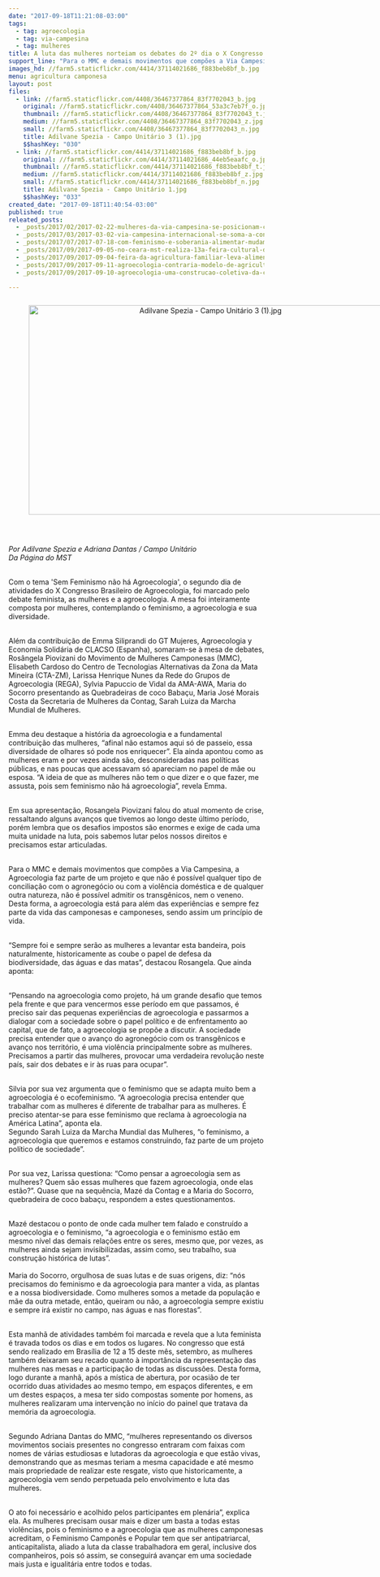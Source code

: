 ```yaml
---
date: "2017-09-18T11:21:08-03:00"
tags:
  - tag: agroecologia
  - tag: via-campesina
  - tag: mulheres
title: A luta das mulheres norteiam os debates do 2º dia o X Congresso de Agroecologia
support_line: "Para o MMC e demais movimentos que compões a Via Campesina, a agroecologia faz parte de um projeto e que não é possível qualquer tipo de conciliação com o agronegócio ou com a violência doméstica e de qualquer outra natureza"
images_hd: //farm5.staticflickr.com/4414/37114021686_f883beb8bf_b.jpg
menu: agricultura camponesa
layout: post
files:
  - link: //farm5.staticflickr.com/4408/36467377864_83f7702043_b.jpg
    original: //farm5.staticflickr.com/4408/36467377864_53a3c7eb7f_o.jpg
    thumbnail: //farm5.staticflickr.com/4408/36467377864_83f7702043_t.jpg
    medium: //farm5.staticflickr.com/4408/36467377864_83f7702043_z.jpg
    small: //farm5.staticflickr.com/4408/36467377864_83f7702043_n.jpg
    title: Adilvane Spezia - Campo Unitário 3 (1).jpg
    $$hashKey: "030"
  - link: //farm5.staticflickr.com/4414/37114021686_f883beb8bf_b.jpg
    original: //farm5.staticflickr.com/4414/37114021686_44eb5eaafc_o.jpg
    thumbnail: //farm5.staticflickr.com/4414/37114021686_f883beb8bf_t.jpg
    medium: //farm5.staticflickr.com/4414/37114021686_f883beb8bf_z.jpg
    small: //farm5.staticflickr.com/4414/37114021686_f883beb8bf_n.jpg
    title: Adilvane Spezia - Campo Unitário 1.jpg
    $$hashKey: "033"
created_date: "2017-09-18T11:40:54-03:00"
published: true
releated_posts:
  - _posts/2017/02/2017-02-22-mulheres-da-via-campesina-se-posicionam-contra-a-reforma-da-previdencia-social.md
  - _posts/2017/03/2017-03-02-via-campesina-internacional-se-soma-a-convocatoria-de-greve-internacional-das-mulheres.md
  - _posts/2017/07/2017-07-18-com-feminismo-e-soberania-alimentar-mudamos-o-mundo.md
  - _posts/2017/09/2017-09-05-no-ceara-mst-realiza-13a-feira-cultural-da-reforma-agraria.md
  - _posts/2017/09/2017-09-04-feira-da-agricultura-familiar-leva-alimentos-de-qualidade-a-expointer.md
  - _posts/2017/09/2017-09-11-agroecologia-contraria-modelo-de-agricultura-do-pobre-para-o-rico.md
  - _posts/2017/09/2017-09-10-agroecologia-uma-construcao-coletiva-da-classe-trabalhadora.md

---
```

<div style="text-align:center">
<figure class="image" style="display:inline-block"><img alt="Adilvane Spezia - Campo Unitário 3 (1).jpg" height="413" src="//farm5.staticflickr.com/4408/36467377864_83f7702043_b.jpg" width="700" />
<figcaption></figcaption>
</figure>
</div>

<p>&nbsp;</p>

<p><em>Por&nbsp;Adilvane Spezia e Adriana Dantas / Campo Unit&aacute;rio<br />
Da P&aacute;gina do MST&nbsp;</em></p>

<p><br />
Com o tema &#39;Sem Feminismo n&atilde;o h&aacute; Agroecologia&#39;, o segundo dia de atividades do X Congresso Brasileiro de Agroecologia, foi marcado pelo debate feminista, as mulheres e a agroecologia. A mesa foi inteiramente composta por mulheres, contemplando o feminismo, a agroecologia e sua diversidade.</p>

<p><br />
Al&eacute;m da contribui&ccedil;&atilde;o de Emma Siliprandi do GT Mujeres, Agroecologia y Economia Solid&aacute;ria de CLACSO (Espanha), somaram-se &agrave; mesa de debates, Ros&acirc;ngela Piovizani do Movimento de Mulheres Camponesas (MMC), Elisabeth Cardoso do Centro de Tecnologias Alternativas da Zona da Mata Mineira (CTA-ZM), Larissa Henrique Nunes da Rede do Grupos de Agroecologia (REGA), Sylvia Papuccio de Vidal da AMA-AWA, Maria do Socorro presentando as Quebradeiras de coco Baba&ccedil;u, Maria Jos&eacute; Morais Costa da Secretaria de Mulheres da Contag, Sarah Luiza da Marcha Mundial de Mulheres.</p>

<p><br />
Emma deu destaque a hist&oacute;ria da agroecologia e a fundamental contribui&ccedil;&atilde;o das mulheres, &ldquo;afinal n&atilde;o estamos aqui s&oacute; de passeio, essa diversidade de olhares s&oacute; pode nos enriquecer&rdquo;. Ela ainda apontou como as mulheres eram e por vezes ainda s&atilde;o, desconsideradas nas pol&iacute;ticas p&uacute;blicas, e nas poucas que acessavam s&oacute; apareciam no papel de m&atilde;e ou esposa. &ldquo;A ideia de que as mulheres n&atilde;o tem o que dizer e o que fazer, me assusta, pois sem feminismo n&atilde;o h&aacute; agroecologia&rdquo;, revela Emma.</p>

<p><br />
Em sua apresenta&ccedil;&atilde;o, Rosangela Piovizani falou do atual momento de crise, ressaltando alguns avan&ccedil;os que tivemos ao longo deste &uacute;ltimo per&iacute;odo, por&eacute;m lembra que os desafios impostos s&atilde;o enormes e exige de cada uma muita unidade na luta, pois sabemos lutar pelos nossos direitos e precisamos estar articuladas.</p>

<p><br />
Para o MMC e demais movimentos que comp&otilde;es a Via Campesina, a Agroecologia faz parte de um projeto e que n&atilde;o &eacute; poss&iacute;vel qualquer tipo de concilia&ccedil;&atilde;o com o agroneg&oacute;cio ou com a viol&ecirc;ncia dom&eacute;stica e de qualquer outra natureza, n&atilde;o &eacute; poss&iacute;vel admitir os transg&ecirc;nicos, nem o veneno. Desta forma, a agroecologia est&aacute; para al&eacute;m das experi&ecirc;ncias e sempre fez parte da vida das camponesas e camponeses, sendo assim um princ&iacute;pio de vida.</p>

<p><br />
&ldquo;Sempre foi e sempre ser&atilde;o as mulheres a levantar esta bandeira, pois naturalmente, historicamente as coube o papel de defesa da biodiversidade, das &aacute;guas e das matas&rdquo;, destacou Rosangela. Que ainda aponta:</p>

<p><br />
&ldquo;Pensando na agroecologia como projeto, h&aacute; um grande desafio que temos pela frente e que para vencermos esse per&iacute;odo em que passamos, &eacute; preciso sair das pequenas experi&ecirc;ncias de agroecologia e passarmos a dialogar com a sociedade sobre o papel pol&iacute;tico e de enfrentamento ao capital, que de fato, a agroecologia se prop&otilde;e a discutir. A sociedade precisa entender que o avan&ccedil;o do agroneg&oacute;cio com os transg&ecirc;nicos e avan&ccedil;o nos territ&oacute;rio, &eacute; uma viol&ecirc;ncia principalmente sobre as mulheres. Precisamos a partir das mulheres, provocar uma verdadeira revolu&ccedil;&atilde;o neste pa&iacute;s, sair dos debates e ir &agrave;s ruas para ocupar&rdquo;.</p>

<p><br />
Silvia por sua vez argumenta que o feminismo que se adapta muito bem a agroecologia &eacute; o ecofeminismo. &ldquo;A agroecologia precisa entender que trabalhar com as mulheres &eacute; diferente de trabalhar para as mulheres. &Eacute; preciso atentar-se para esse feminismo que reclama &agrave; agroecologia na Am&eacute;rica Latina&rdquo;, aponta ela.&nbsp;<br />
Segundo Sarah Luiza da Marcha Mundial das Mulheres, &ldquo;o feminismo, a agroecologia que queremos e estamos construindo, faz parte de um projeto pol&iacute;tico de sociedade&rdquo;.</p>

<p><br />
Por sua vez, Larissa questiona: &ldquo;Como pensar a agroecologia sem as mulheres? Quem s&atilde;o essas mulheres que fazem agroecologia, onde elas est&atilde;o?&rdquo;. Quase que na sequ&ecirc;ncia, Maz&eacute; da Contag e a Maria do Socorro, quebradeira de coco baba&ccedil;u, respondem a estes questionamentos.</p>

<p><br />
Maz&eacute; destacou o ponto de onde cada mulher tem falado e constru&iacute;do a agroecologia e o feminismo, &ldquo;a agroecologia e o feminismo est&atilde;o em mesmo n&iacute;vel das demais rela&ccedil;&otilde;es entre os seres, mesmo que, por vezes, as mulheres ainda sejam invisibilizadas, assim como, seu trabalho, sua constru&ccedil;&atilde;o hist&oacute;rica de lutas&rdquo;.&nbsp;<br />
<br />
Maria do Socorro, orgulhosa de suas lutas e de suas origens, diz: &ldquo;n&oacute;s precisamos do feminismo e da agroecologia para manter a vida, as plantas e a nossa biodiversidade. Como mulheres somos a metade da popula&ccedil;&atilde;o e m&atilde;e da outra metade, ent&atilde;o, queiram ou n&atilde;o, a agroecologia sempre existiu e sempre ir&aacute; existir no campo, nas &aacute;guas e nas florestas&rdquo;.&nbsp;</p>

<p><br />
Esta manh&atilde; de atividades tamb&eacute;m foi marcada e revela que a luta feminista &eacute; travada todos os dias e em todos os lugares. No congresso que est&aacute; sendo realizado em Bras&iacute;lia de 12 a 15 deste m&ecirc;s, setembro, as mulheres tamb&eacute;m deixaram seu recado quanto &agrave; import&acirc;ncia da representa&ccedil;&atilde;o das mulheres nas mesas e a participa&ccedil;&atilde;o de todas as discuss&otilde;es. Desta forma, logo durante a manh&atilde;, ap&oacute;s a m&iacute;stica de abertura, por ocasi&atilde;o de ter ocorrido duas atividades ao mesmo tempo, em espa&ccedil;os diferentes, e em um destes espa&ccedil;os, a mesa ter sido compostas somente por homens, as mulheres realizaram uma interven&ccedil;&atilde;o no in&iacute;cio do painel que tratava da mem&oacute;ria da agroecologia.&nbsp;</p>

<p><br />
Segundo Adriana Dantas do MMC, &ldquo;mulheres representando os diversos movimentos sociais presentes no congresso entraram com faixas com nomes de v&aacute;rias estudiosas e lutadoras da agroecologia e que est&atilde;o vivas, demonstrando que as mesmas teriam a mesma capacidade e at&eacute; mesmo mais propriedade de realizar este resgate, visto que historicamente, a agroecologia vem sendo perpetuada pelo envolvimento e luta das mulheres.</p>

<p><br />
O ato foi necess&aacute;rio e acolhido pelos participantes em plen&aacute;ria&rdquo;, explica ela.&nbsp;As mulheres precisam ousar mais e dizer um basta a todas estas viol&ecirc;ncias, pois o feminismo e a agroecologia que as mulheres camponesas acreditam, o Feminismo Campon&ecirc;s e Popular tem que ser antipatriarcal, anticapitalista, aliado a luta da classe trabalhadora em geral, inclusive dos companheiros, pois s&oacute; assim, se conseguir&aacute; avan&ccedil;ar em uma sociedade mais justa e igualit&aacute;ria entre todos e todas.&nbsp;</p>

<p>&nbsp;</p>
